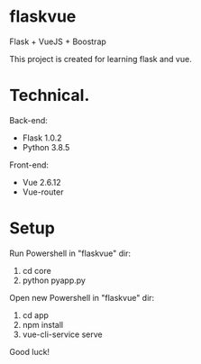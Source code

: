 # flaskvue
Flask + VueJS + Boostrap

This project is created for learning flask and vue.

# Technical.
Back-end:
- Flask 1.0.2
- Python 3.8.5

Front-end:
- Vue 2.6.12
- Vue-router

# Setup
Run Powershell in "flaskvue" dir:
1. cd core
2. python pyapp.py

Open new Powershell in "flaskvue" dir:
1. cd app
2. npm install
3. vue-cli-service serve

Good luck!